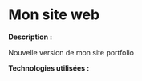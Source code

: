 # Mon site web

**Description :**

Nouvelle version de mon site portfolio

**Technologies utilisées :**
